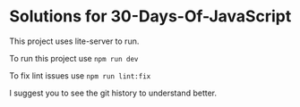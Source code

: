 # Solutions for 30-Days-Of-JavaScript
This project uses lite-server to run.

To run this project use ```npm run dev```

To fix lint issues use ```npm run lint:fix```

I suggest you to see the git history to understand better.